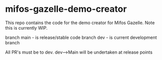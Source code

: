 # mifos-gazelle-demo-creator
This repo contains the code for the demo creator for Mifos Gazelle. Note this is currently WIP. 

branch main - is release/stable code
branch dev - is current development branch

All PR's must be to dev.  dev-->Main will be undertaken at release points

